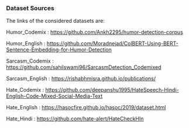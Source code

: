 ### Dataset Sources

The links of the considered datasets are:

Humor_Codemix : https://github.com/Ankh2295/humor-detection-corpus

Humor_English : https://github.com/Moradnejad/ColBERT-Using-BERT-Sentence-Embedding-for-Humor-Detection

Sarcasm_Codemix : https://github.com/sahilswami96/SarcasmDetection_Codemixed

Sarcasm_English : https://rishabhmisra.github.io/publications/

Hate_Codemix : https://github.com/deepanshu1995/HateSpeech-Hindi-English-Code-Mixed-Social-Media-Text

Hate_English : https://hasocfire.github.io/hasoc/2019/dataset.html

Hate_Hindi : https://github.com/hate-alert/HateCheckHIn
